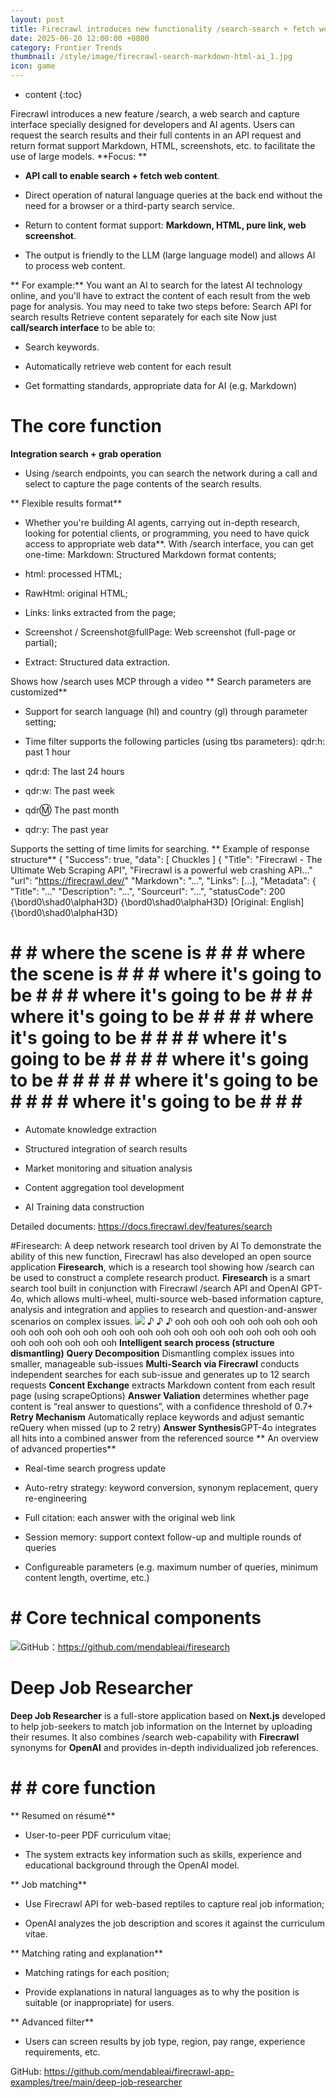 ```yaml
---
layout: post
title: Firecrawl introduces new functionality /search-search + fetch web content from backstage and return to Markdown, HTML, screenshot, etc. to AI
date: 2025-06-20 12:00:00 +0800
category: Frontier Trends
thumbnail: /style/image/firecrawl-search-markdown-html-ai_1.jpg
icon: game
---
```

* content
{:toc}

Firecrawl introduces a new feature /search, a web search and capture interface specially designed for developers and AI agents. Users can request the search results and their full contents in an API request and return format support Markdown, HTML, screenshots, etc. to facilitate the use of large models.
**Focus: **

- **API call to enable search + fetch web content**.

- Direct operation of natural language queries at the back end without the need for a browser or a third-party search service.

- Return to content format support: **Markdown, HTML, pure link, web screenshot**.

- The output is friendly to the LLM (large language model) and allows AI to process web content.

** For example:**
You want an AI to search for the latest AI technology online, and you'll have to extract the content of each result from the web page for analysis. You may need to take two steps before:
Search API for search results
Retrieve content separately for each site
Now just **call/search interface** to be able to:

- Search keywords.

- Automatically retrieve web content for each result

- Get formatting standards, appropriate data for AI (e.g. Markdown)

# The core function #
**Integration search + grab operation**

- Using /search endpoints, you can search the network during a call and select to capture the page contents of the search results.

** Flexible results format**

- Whether you're building AI agents, carrying out in-depth research, looking for potential clients, or programming, you need to have quick access to appropriate web data**.
With /search interface, you can get one-time:
Markdown: Structured Markdown format contents;

- html: processed HTML;

- RawHtml: original HTML;

- Links: links extracted from the page;

- Screenshot / Screenshot@fullPage: Web screenshot (full-page or partial);

- Extract: Structured data extraction.

Shows how /search uses MCP through a video
** Search parameters are customized**

- Support for search language (hl) and country (gl) through parameter setting;

- Time filter supports the following particles (using tbs parameters):
qdr:h: past 1 hour

- qdr:d: The last 24 hours

- qdr:w: The past week

- qdr:m: The past month

- qdr:y: The past year

Supports the setting of time limits for searching.
** Example of response structure**
{
"Success": true,
"data": [ Chuckles ]
{
"Title": "Firecrawl - The Ultimate Web Scraping API",
"Firecrawl is a powerful web crashing API..."
"url": "https://firecrawl.dev/"
"Markdown": "...",
"Links": [...],
"Metadata": {
"Title": "..."
"Description": "...",
"Sourceurl": "...",
"statusCode": 200
{\bord0\shad0\alphaH3D}
{\bord0\shad0\alphaH3D}
[Original: English]
{\bord0\shad0\alphaH3D}

# # # where the scene is # # # where the scene is # # # where it's going to be # # # where it's going to be # # # where it's going to be # # # # where it's going to be # # # # where it's going to be # # # # where it's going to be # # # # # where it's going to be # # # # where it's going to be # # # #

- Automate knowledge extraction

- Structured integration of search results

- Market monitoring and situation analysis

- Content aggregation tool development

- AI Training data construction

Detailed documents: https://docs.firecrawl.dev/features/search

#Firesearch: A deep network research tool driven by AI
To demonstrate the ability of this new function, Firecrawl has also developed an open source application **Firesearch**, which is a research tool showing how /search can be used to construct a complete research product.
**Firesearch** is a smart search tool built in conjunction with Firecrawl /search API and OpenAI GPT-4o, which allows multi-wheel, multi-source web-based information capture, analysis and integration and applies to research and question-and-answer scenarios on complex issues.
![](https://assets-v2.circle.so/z2xprmkyz1zkcm89jsd2lbkbn7b3)
♪ ♪ ♪ ooh ooh ooh ooh ooh ooh ooh ooh ooh ooh ooh ooh ooh ooh ooh ooh ooh ooh ooh ooh ooh ooh ooh ooh ooh ooh ooh ooh ooh ooh ooh
**Intelligent search process (structure dismantling)**
**Query Decomposition** Dismantling complex issues into smaller, manageable sub-issues
**Multi-Search via Firecrawl** conducts independent searches for each sub-issue and generates up to 12 search requests
**Concent Exchange** extracts Markdown content from each result page (using scrapeOptions)
**Answer Valiation** determines whether page content is “real answer to questions”, with a confidence threshold of 0.7+
**Retry Mechanism** Automatically replace keywords and adjust semantic reQuery when missed (up to 2 retry)
**Answer Synthesis**GPT-4o integrates all hits into a combined answer from the referenced source
** An overview of advanced properties**

-  Real-time search progress update

-  Auto-retry strategy: keyword conversion, synonym replacement, query re-engineering

-  Full citation: each answer with the original web link

-  Session memory: support context follow-up and multiple rounds of queries

-  Configureable parameters (e.g. maximum number of queries, minimum content length, overtime, etc.)

# # Core technical components #
![](https://assets-v2.circle.so/53krff3ol3pyue4r4rngefiuqosx)GitHub：https://github.com/mendableai/firesearch 

# Deep Job Researcher
**Deep Job Researcher** is a full-store application based on **Next.js** developed to help job-seekers to match job information on the Internet by uploading their resumes. It also combines /search web-capability with **Firecrawl** synonyms for **OpenAI** and provides in-depth individualized job references.

# # # core function #
** Resumed on résumé**

- User-to-peer PDF curriculum vitae;

- The system extracts key information such as skills, experience and educational background through the OpenAI model.

** Job matching**

- Use Firecrawl API for web-based reptiles to capture real job information;

- OpenAI analyzes the job description and scores it against the curriculum vitae.

** Matching rating and explanation**

- Matching ratings for each position;

- Provide explanations in natural languages as to why the position is suitable (or inappropriate) for users.

** Advanced filter**

- Users can screen results by job type, region, pay range, experience requirements, etc.

GitHub: https://github.com/mendableai/firecrawl-app-examples/tree/main/deep-job-researcher
